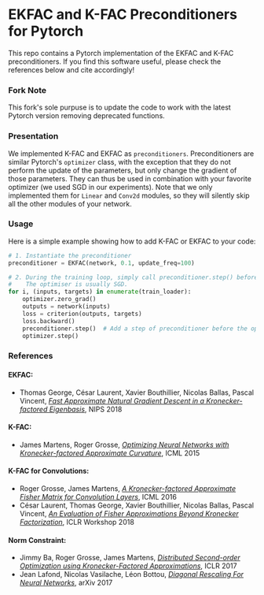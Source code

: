 # EKFAC and K-FAC Preconditioners for Pytorch
This repo contains a Pytorch implementation of the EKFAC and K-FAC preconditioners. If you find this software useful, please check the references below and cite accordingly!

### Fork Note

This fork's sole purpuse is to update the code to work with the latest Pytorch version removing deprecated functions.

### Presentation

We implemented K-FAC and EKFAC as `preconditioners`. Preconditioners are similar Pytorch's `optimizer` class, with the exception that they do not perform the update of the parameters, but only change the gradient of those parameters. They can thus be used in combination with your favorite optimizer (we used SGD in our experiments). Note that we only implemented them for `Linear` and `Conv2d` modules, so they will silently skip all the other modules of your network.

### Usage

Here is a simple example showing how to add K-FAC or EKFAC to your code:

```python
# 1. Instantiate the preconditioner
preconditioner = EKFAC(network, 0.1, update_freq=100)

# 2. During the training loop, simply call preconditioner.step() before optimizer.step().
#    The optimiser is usually SGD.
for i, (inputs, targets) in enumerate(train_loader):
    optimizer.zero_grad()
    outputs = network(inputs)
    loss = criterion(outputs, targets)
    loss.backward()
    preconditioner.step()  # Add a step of preconditioner before the optimizer step.
    optimizer.step()
```

### References

#### EKFAC:
 - Thomas George, César Laurent, Xavier Bouthillier, Nicolas Ballas, Pascal Vincent, _[Fast Approximate Natural Gradient Descent in a Kronecker-factored Eigenbasis](https://arxiv.org/abs/1806.03884)_, NIPS 2018

#### K-FAC:
- James Martens, Roger Grosse, _[Optimizing Neural Networks with Kronecker-factored Approximate Curvature](https://arxiv.org/abs/1503.05671)_, ICML 2015
#### K-FAC for Convolutions:
- Roger Grosse, James Martens, _[A Kronecker-factored Approximate Fisher Matrix for Convolution Layers](https://arxiv.org/abs/1602.01407)_, ICML 2016
- César Laurent, Thomas George, Xavier Bouthillier, Nicolas Ballas, Pascal Vincent, _[An Evaluation of Fisher Approximations Beyond Kronecker Factorization](https://openreview.net/pdf?id=ryVC6tkwG)_, ICLR Workshop 2018
#### Norm Constraint:
- Jimmy Ba, Roger Grosse, James Martens, _[Distributed Second-order Optimization using Kronecker-Factored Approximations](https://jimmylba.github.io/papers/nsync.pdf)_, ICLR 2017
- Jean Lafond, Nicolas Vasilache, Léon Bottou, _[Diagonal Rescaling For Neural Networks](https://arxiv.org/abs/1705.09319)_, arXiv 2017
